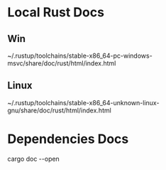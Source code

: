 # Local Rust Docs 

## Win

~/.rustup/toolchains/stable-x86_64-pc-windows-msvc/share/doc/rust/html/index.html

## Linux

~/.rustup/toolchains/stable-x86_64-unknown-linux-gnu/share/doc/rust/html/index.html

# Dependencies Docs

cargo doc --open
